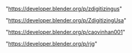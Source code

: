  
"https://developer.blender.org/p/zdigitizingus"


"https://developer.blender.org/p/ZdigitizingUsa"


"https://developer.blender.org/p/caovinhan001"


"https://developer.blender.org/p/rjg"


 
